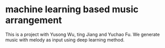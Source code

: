 # machine learning based music arrangement

This is a project with Yusong Wu, ting Jiang and Yuchao Fu.
We generate music with melody as input using deep learning method.
